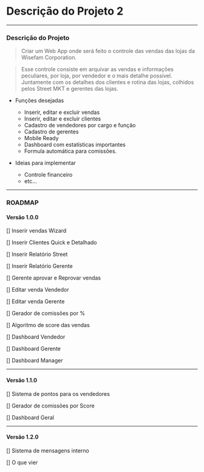 # Descrição do Projeto 2

---

### Descrição do Projeto

> Criar um Web App onde será feito o controle das vendas das lojas da Wisefam Corporation.

> Esse controle consiste em arquivar as vendas e informações peculiares, por loja, por vendedor e o mais detalhe possível. Juntamente com os detalhes dos clientes e rotina das lojas, colhidos pelos Street MKT e gerentes das lojas.

- Funções desejadas

    - Inserir, editar e excluir vendas
    - Inserir, editar e excluir clientes
    - Cadastro de vendedores por cargo e função
    - Cadastro de gerentes
    - Mobile Ready
    - Dashboard com estatísticas importantes
    - Formula automática para comissões.

- Ideias para implementar
    - Controle financeiro
    - etc...

---

### ROADMAP

#### Versão 1.0.0

[] Inserir vendas Wizard

[] Inserir Clientes Quick e Detalhado

[] Inserir Relatório Street

[] Inserir Relatório Gerente

[] Gerente aprovar e Reprovar vendas

[] Editar venda Vendedor

[] Editar venda Gerente

[] Gerador de comissões por %

[] Algoritmo de score das vendas

[] Dashboard Vendedor

[] Dashboard Gerente

[] Dashboard Manager

---

#### Versão 1.1.0

[] Sistema de pontos para os vendedores

[] Gerador de comissões por Score

[] Dashboard Geral

---

#### Versão 1.2.0

[] Sistema de mensagens interno

[] O que vier
